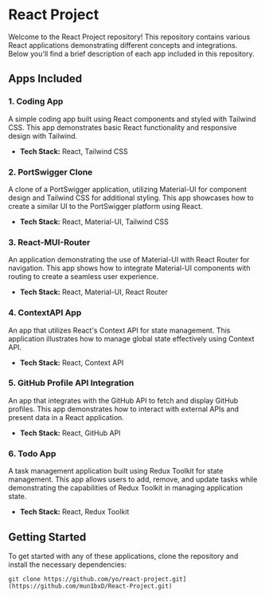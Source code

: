 # React Project

Welcome to the React Project repository! This repository contains various React applications demonstrating different concepts and integrations. Below you'll find a brief description of each app included in this repository.

## Apps Included

### 1. Coding App

A simple coding app built using React components and styled with Tailwind CSS. This app demonstrates basic React functionality and responsive design with Tailwind.

- **Tech Stack:** React, Tailwind CSS

### 2. PortSwigger Clone

A clone of a PortSwigger application, utilizing Material-UI for component design and Tailwind CSS for additional styling. This app showcases how to create a similar UI to the PortSwigger platform using React.

- **Tech Stack:** React, Material-UI, Tailwind CSS

### 3. React-MUI-Router

An application demonstrating the use of Material-UI with React Router for navigation. This app shows how to integrate Material-UI components with routing to create a seamless user experience.

- **Tech Stack:** React, Material-UI, React Router

### 4. ContextAPI App

An app that utilizes React's Context API for state management. This application illustrates how to manage global state effectively using Context API.

- **Tech Stack:** React, Context API

### 5. GitHub Profile API Integration

An app that integrates with the GitHub API to fetch and display GitHub profiles. This app demonstrates how to interact with external APIs and present data in a React application.

- **Tech Stack:** React, GitHub API

### 6. Todo App

A task management application built using Redux Toolkit for state management. This app allows users to add, remove, and update tasks while demonstrating the capabilities of Redux Toolkit in managing application state.

- **Tech Stack:** React, Redux Toolkit

## Getting Started

To get started with any of these applications, clone the repository and install the necessary dependencies:

```bash[
git clone https://github.com/yo/react-project.git](https://github.com/mun1bxD/React-Project.git)
